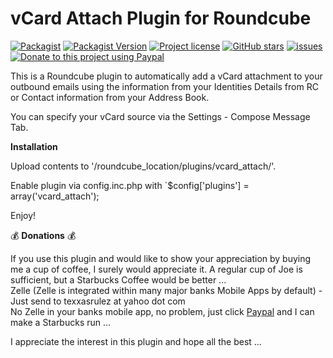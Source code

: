 # vCard Attach Plugin for Roundcube

[![Packagist](https://img.shields.io/packagist/dt/texxasrulez/vcard_attach?style=flat-square)](https://packagist.org/packages/texxasrulez/vcard_attach)
[![Packagist Version](https://img.shields.io/packagist/v/texxasrulez/vcard_attach?style=flat-square)](https://packagist.org/packages/texxasrulez/vcard_attach)
[![Project license](https://img.shields.io/github/license/texxasrulez/vcard_attach?style=flat-square)](https://github.com/texxasrulez/vcard_attach/LICENSE)
[![GitHub stars](https://img.shields.io/github/stars/texxasrulez/vcard_attach?style=flat-square&logo=github)](https://github.com/texxasrulez/vcard_attach/stargazers)
[![issues](https://img.shields.io/github/issues/texxasrulez/vcard_attach)](https://github.com/texxasrulez/vcard_attach/issues)
[![Donate to this project using Paypal](https://img.shields.io/badge/paypal-donate-blue.svg?style=flat-square&logo=paypal)](https://www.paypal.me/texxasrulez)

This is a Roundcube plugin to automatically add a vCard attachment to your outbound emails using the information from your Identities Details from RC or Contact information from your Address Book.  

You can specify your vCard source via the Settings - Compose Message Tab.  

**Installation**  

Upload contents to '/roundcube_location/plugins/vcard_attach/'.  

Enable plugin via config.inc.php with `$config['plugins'] = array('vcard_attach');  

Enjoy!  

:moneybag: **Donations** :moneybag:  

If you use this plugin and would like to show your appreciation by buying me a cup of coffee, I surely would appreciate it. A regular cup of Joe is sufficient, but a Starbucks Coffee would be better ...  
Zelle (Zelle is integrated within many major banks Mobile Apps by default) - Just send to texxasrulez at yahoo dot com  
No Zelle in your banks mobile app, no problem, just click [Paypal](https://paypal.me/texxasrulez?locale.x=en_US) and I can make a Starbucks run ...  

I appreciate the interest in this plugin and hope all the best ...  
